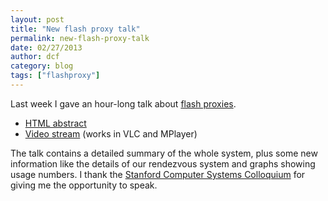 ```yaml
---
layout: post
title: "New flash proxy talk"
permalink: new-flash-proxy-talk
date: 02/27/2013
author: dcf
category: blog
tags: ["flashproxy"]
---
```


Last week I gave an hour-long talk about [flash proxies](https://crypto.stanford.edu/flashproxy/).

- [HTML abstract](http://www.stanford.edu/class/ee380/Abstracts/130220.html)
- [Video stream](http://ee380.stanford.edu/cgi-bin/videologger.php?target=130220-ee380-300.asx) (works in VLC and MPlayer)

The talk contains a detailed summary of the whole system, plus some new information like the details of our rendezvous system and graphs showing usage numbers. I thank the [Stanford Computer Systems Colloquium](http://www.stanford.edu/class/ee380/) for giving me the opportunity to speak.

